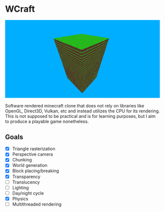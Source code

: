 # WCraft
![Wcraft](/images/screenshot.png "Wcraft")

Software rendered minecraft clone that does not rely on libraries like OpenGL, Direct3D, Vulkan, etc and instead utilizes the CPU for its rendering. This is not supposed to be practical and is for learning purposes, but I aim to produce a playable game nonetheless.

## Goals
- [x] Triangle rasterization
- [x] Perspective camera
- [x] Chunking
- [x] World generation
- [x] Block placing/breaking
- [x] Transparency
- [ ] Translucency
- [ ] Lighting
- [ ] Day/night cycle
- [x] Physics
- [ ] Multithreaded rendering